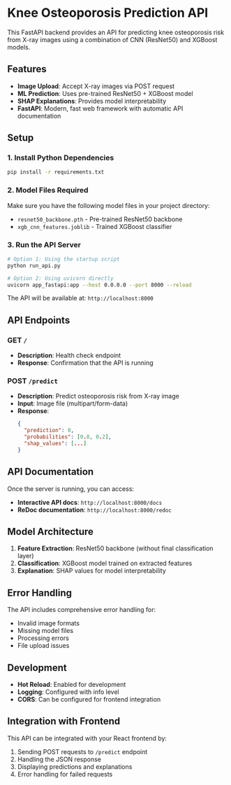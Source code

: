 # Knee Osteoporosis Prediction API

This FastAPI backend provides an API for predicting knee osteoporosis risk from X-ray images using a combination of CNN (ResNet50) and XGBoost models.

## Features

- **Image Upload**: Accept X-ray images via POST request
- **ML Prediction**: Uses pre-trained ResNet50 + XGBoost model
- **SHAP Explanations**: Provides model interpretability
- **FastAPI**: Modern, fast web framework with automatic API documentation

## Setup

### 1. Install Python Dependencies

```bash
pip install -r requirements.txt
```

### 2. Model Files Required

Make sure you have the following model files in your project directory:
- `resnet50_backbone.pth` - Pre-trained ResNet50 backbone
- `xgb_cnn_features.joblib` - Trained XGBoost classifier

### 3. Run the API Server

```bash
# Option 1: Using the startup script
python run_api.py

# Option 2: Using uvicorn directly
uvicorn app_fastapi:app --host 0.0.0.0 --port 8000 --reload
```

The API will be available at: `http://localhost:8000`

## API Endpoints

### GET `/`
- **Description**: Health check endpoint
- **Response**: Confirmation that the API is running

### POST `/predict`
- **Description**: Predict osteoporosis risk from X-ray image
- **Input**: Image file (multipart/form-data)
- **Response**: 
  ```json
  {
    "prediction": 0,
    "probabilities": [0.8, 0.2],
    "shap_values": [...]
  }
  ```

## API Documentation

Once the server is running, you can access:
- **Interactive API docs**: `http://localhost:8000/docs`
- **ReDoc documentation**: `http://localhost:8000/redoc`

## Model Architecture

1. **Feature Extraction**: ResNet50 backbone (without final classification layer)
2. **Classification**: XGBoost model trained on extracted features
3. **Explanation**: SHAP values for model interpretability

## Error Handling

The API includes comprehensive error handling for:
- Invalid image formats
- Missing model files
- Processing errors
- File upload issues

## Development

- **Hot Reload**: Enabled for development
- **Logging**: Configured with info level
- **CORS**: Can be configured for frontend integration

## Integration with Frontend

This API can be integrated with your React frontend by:
1. Sending POST requests to `/predict` endpoint
2. Handling the JSON response
3. Displaying predictions and explanations
4. Error handling for failed requests 